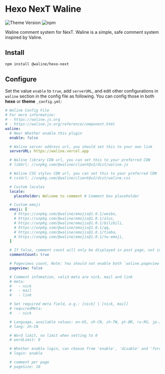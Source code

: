 # Hexo NexT Waline

![Theme Version](https://img.shields.io/badge/NexT-v7.3.0+-blue?style=flat-square)
![npm](https://img.shields.io/npm/v/@waline/hexo-next?style=flat-square)

Waline comment system for NexT. Waline is a simple, safe comment system inspired by Valine.

## Install

```bash
npm install @waline/hexo-next
```

## Configure

Set the value `enable` to `true`, add `serverURL`, and edit other configurations in `waline` section in the config file as following. You can config those in both **hexo** or **theme** `_config.yml`:

```yml next/_config.yml
# Waline Config File
# For more information:
# - https://waline.js.org
# - https://waline.js.org/reference/component.html
waline:
  # New! Whether enable this plugin
  enable: false

  # Waline server address url, you should set this to your own link
  serverURL: https://waline.vercel.app

  # Waline library CDN url, you can set this to your preferred CDN
  # libUrl: //unpkg.com/@waline/client@v2/dist/waline.js

  # Waline CSS styles CDN url, you can set this to your preferred CDN
  # cssUrl: //unpkg.com/@waline/client@v2/dist/waline.css

  # Custom locales
  locale:
    placeholder: Welcome to comment # Comment box placeholder

  # Custom emoji
  emoji: [
    # https://unpkg.com/@waline/emojis@1.0.1/weibo,
    # https://unpkg.com/@waline/emojis@1.0.1/alus,
    # https://unpkg.com/@waline/emojis@1.0.1/bilibili,
    # https://unpkg.com/@waline/emojis@1.0.1/qq,
    # https://unpkg.com/@waline/emojis@1.0.1/tieba,
    # https://unpkg.com/@waline/emojis@1.0.1/tw-emoji,
  ]

  # If false, comment count will only be displayed in post page, not in home page
  commentCount: true

  # Pageviews count, Note: You should not enable both `waline.pageview` and `leancloud_visitors`.
  pageview: false

  # Comment infomation, valid meta are nick, mail and link
  # meta:
  #   - nick
  #   - mail
  #   - link

  # Set required meta field, e.g.: [nick] | [nick, mail]
  # requiredMeta:
  #   - nick

  # Language, available values: en-US, zh-CN, zh-TW, pt-BR, ru-RU, jp-JP
  # lang: zh-CN

  # Word limit, no limit when setting to 0
  # wordLimit: 0

  # Whether enable login, can choose from 'enable', 'disable' and 'force'
  # login: enable

  # comment per page
  # pageSize: 10
```
